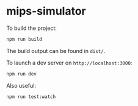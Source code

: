 # mips-simulator

To build the project:
```sh
npm run build
```
The build output can be found in `dist/`.

To launch a dev server on `http://localhost:3000`:
```sh
npm run dev
```

Also useful:
```sh
npm run test:watch
```
